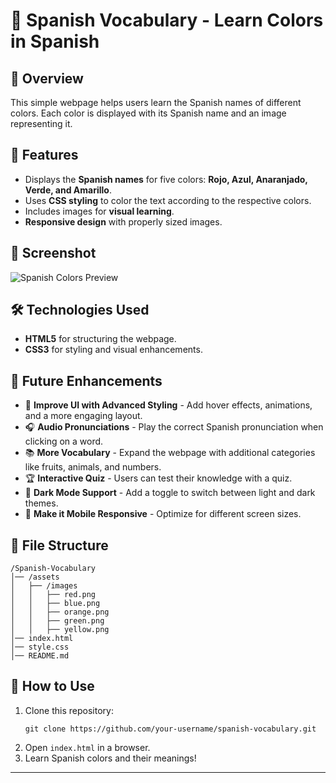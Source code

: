 # 🌈 Spanish Vocabulary - Learn Colors in Spanish  

## 📌 Overview  
This simple webpage helps users learn the Spanish names of different colors. Each color is displayed with its Spanish name and an image representing it.  

## 🚀 Features  
- Displays the **Spanish names** for five colors: **Rojo, Azul, Anaranjado, Verde, and Amarillo**.  
- Uses **CSS styling** to color the text according to the respective colors.  
- Includes images for **visual learning**.  
- **Responsive design** with properly sized images.  

## 📸 Screenshot  
![Spanish Colors Preview](./assets/images/preview.png)  

## 🛠️ Technologies Used  
- **HTML5** for structuring the webpage.  
- **CSS3** for styling and visual enhancements.  

## 🎯 Future Enhancements  
- 🎨 **Improve UI with Advanced Styling** - Add hover effects, animations, and a more engaging layout.  
- 🎧 **Audio Pronunciations** - Play the correct Spanish pronunciation when clicking on a word.  
- 📚 **More Vocabulary** - Expand the webpage with additional categories like fruits, animals, and numbers.  
- 🏆 **Interactive Quiz** - Users can test their knowledge with a quiz.  
- 🌙 **Dark Mode Support** - Add a toggle to switch between light and dark themes.  
- 📱 **Make it Mobile Responsive** - Optimize for different screen sizes.  

## 📂 File Structure  
```
/Spanish-Vocabulary
│── /assets
│   ├── /images
│   │   ├── red.png
│   │   ├── blue.png
│   │   ├── orange.png
│   │   ├── green.png
│   │   ├── yellow.png
│── index.html
│── style.css
│── README.md
```

## 📜 How to Use  
1. Clone this repository:  
   ```
   git clone https://github.com/your-username/spanish-vocabulary.git
   ```
2. Open `index.html` in a browser.  
3. Learn Spanish colors and their meanings!  

---



